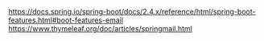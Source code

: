 
https://docs.spring.io/spring-boot/docs/2.4.x/reference/html/spring-boot-features.html#boot-features-email  
https://www.thymeleaf.org/doc/articles/springmail.html  
